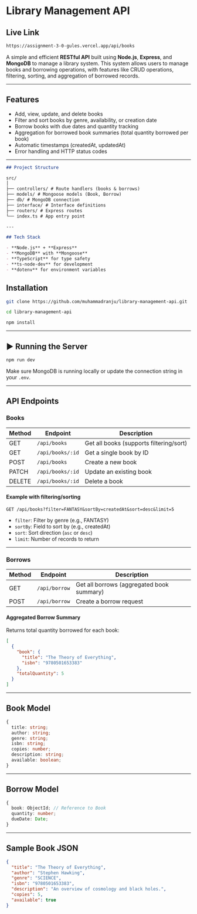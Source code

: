 # Library Management API

## Live Link

```bash
https://assignment-3-0-gules.vercel.app/api/books
```

A simple and efficient **RESTful API** built using **Node.js**, **Express**, and **MongoDB** to manage a library system. This system allows users to manage books and borrowing operations, with features like CRUD operations, filtering, sorting, and aggregation of borrowed records.

---

## Features

- Add, view, update, and delete books
- Filter and sort books by genre, availability, or creation date
- Borrow books with due dates and quantity tracking
- Aggregation for borrowed book summaries (total quantity borrowed per book)
- Automatic timestamps (createdAt, updatedAt)
- Error handling and HTTP status codes

---

```markdown
## Project Structure

src/
│
├── controllers/ # Route handlers (books & borrows)
├── models/ # Mongoose models (Book, Borrow)
├── db/ # MongoDB connection
├── interface/ # Interface definitions
├── routers/ # Express routes
└── index.ts # App entry point

---

## Tech Stack

- **Node.js** + **Express**
- **MongoDB** with **Mongoose**
- **TypeScript** for type safety
- **ts-node-dev** for development
- **dotenv** for environment variables
```

## Installation

```bash
git clone https://github.com/muhammadranju/library-management-api.git
```

```bash
cd library-management-api
```

```bash
npm install
```

---

## ▶ Running the Server

```bash
npm run dev
```

Make sure MongoDB is running locally or update the connection string in your `.env`.

---

## API Endpoints

### Books

| Method | Endpoint         | Description                             |
| ------ | ---------------- | --------------------------------------- |
| GET    | `/api/books`     | Get all books (supports filtering/sort) |
| GET    | `/api/books/:id` | Get a single book by ID                 |
| POST   | `/api/books`     | Create a new book                       |
| PATCH  | `/api/books/:id` | Update an existing book                 |
| DELETE | `/api/books/:id` | Delete a book                           |

#### Example with filtering/sorting

```http
GET /api/books?filter=FANTASY&sortBy=createdAt&sort=desc&limit=5
```

- `filter`: Filter by genre (e.g., FANTASY)
- `sortBy`: Field to sort by (e.g., createdAt)
- `sort`: Sort direction (`asc` or `desc`)
- `limit`: Number of records to return

---

### Borrows

| Method | Endpoint      | Description                               |
| ------ | ------------- | ----------------------------------------- |
| GET    | `/api/borrow` | Get all borrows (aggregated book summary) |
| POST   | `/api/borrow` | Create a borrow request                   |

#### Aggregated Borrow Summary

Returns total quantity borrowed for each book:

```json
[
  {
    "book": {
      "title": "The Theory of Everything",
      "isbn": "9780501653383"
    },
    "totalQuantity": 5
  }
]
```

---

## Book Model

```ts
{
  title: string;
  author: string;
  genre: string;
  isbn: string;
  copies: number;
  description: string;
  available: boolean;
}
```

---

## Borrow Model

```ts
{
  book: ObjectId; // Reference to Book
  quantity: number;
  dueDate: Date;
}
```

---

## Sample Book JSON

```json
{
  "title": "The Theory of Everything",
  "author": "Stephen Hawking",
  "genre": "SCIENCE",
  "isbn": "9780501653383",
  "description": "An overview of cosmology and black holes.",
  "copies": 5,
  "available": true
}
```
